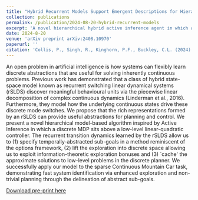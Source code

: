 ```yaml
---
title: "Hybrid Recurrent Models Support Emergent Descriptions for Hierarchical Planning and Control"
collection: publications
permalink: /publication/2024-08-20-hybrid-recurrent-models
excerpt: 'A novel hierarchical hybrid active inference agent in which a high-level discrete planner is formed from emergent descriptions discovered by a recurrent switching linear dynamical system generative model.'
date: 2024-8-20
venue: 'arXiv preprint arXiv:2408.10970'
paperurl: ''
citation: 'Collis, P., Singh, R., Kinghorn, P.F., Buckley, C.L. (2024). Hybrid Recurrent Models Support Emergent Descriptions for Hierarchical Planning and Control. arXiv preprint.'
---
```


An open problem in artificial intelligence is how systems can flexibly learn discrete abstractions that are useful for solving inherently continuous problems. Previous work has demonstrated that a class of hybrid state-space model known as recurrent switching linear dynamical systems (rSLDS) discover meaningful behavioural units via the piecewise linear decomposition of complex continuous dynamics (Linderman et al., 2016). Furthermore, they model how the underlying continuous states drive these discrete mode switches. We propose that the rich representations formed by an rSLDS can provide useful abstractions for planning and control. We present a novel hierarchical model-based algorithm inspired by Active Inference in which a discrete MDP sits above a low-level linear-quadratic controller. The recurrent transition dynamics learned by the rSLDS allow us to (1) specify temporally-abstracted sub-goals in a method reminiscent of the options framework, (2) lift the exploration into discrete space allowing us to exploit information-theoretic exploration bonuses and (3) `cache' the approximate solutions to low-level problems in the discrete planner. We successfully apply our model to the sparse Continuous Mountain Car task, demonstrating fast system identification via enhanced exploration and non-trivial planning through the delineation of abstract sub-goals.

[Download pre-print here](https://arxiv.org/abs/2408.10970)
